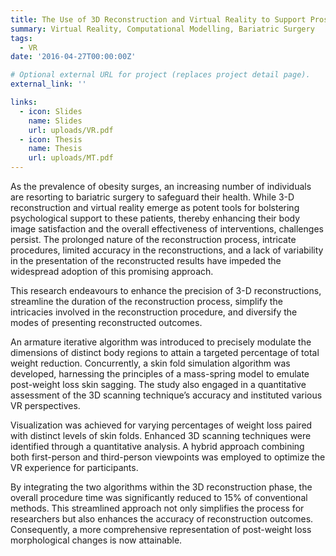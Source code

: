 ```yaml
---
title: The Use of 3D Reconstruction and Virtual Reality to Support Prospective Bariatric Surgery Patients
summary: Virtual Reality, Computational Modelling, Bariatric Surgery
tags:
  - VR
date: '2016-04-27T00:00:00Z'

# Optional external URL for project (replaces project detail page).
external_link: ''

links:
  - icon: Slides
    name: Slides
    url: uploads/VR.pdf
  - icon: Thesis
    name: Thesis
    url: uploads/MT.pdf
---
```


As the prevalence of obesity surges, an increasing number of individuals are resorting to bariatric surgery to safeguard their health. While 3-D reconstruction and virtual reality emerge as potent tools for bolstering psychological support to these patients, thereby enhancing their body image satisfaction and the overall effectiveness of interventions, challenges persist. The prolonged nature of the reconstruction process, intricate procedures, limited accuracy in the reconstructions, and a lack of variability in the presentation of the reconstructed results have impeded the widespread adoption of this promising approach.

This research endeavours to enhance the precision of 3-D reconstructions, streamline the duration of the reconstruction process, simplify the intricacies involved in the reconstruction procedure, and diversify the modes of presenting reconstructed outcomes.

An armature iterative algorithm was introduced to precisely modulate the dimensions of distinct body regions to attain a targeted percentage of total weight reduction. Concurrently, a skin fold simulation algorithm was developed, harnessing the principles of a mass-spring model to emulate post-weight loss skin sagging. The study also engaged in a quantitative assessment of the 3D scanning technique’s accuracy and instituted various VR perspectives.

Visualization was achieved for varying percentages of weight loss paired with distinct levels of skin folds. Enhanced 3D scanning techniques were identified through a quantitative analysis. A hybrid approach combining both first-person and third-person viewpoints was employed to optimize the VR experience for participants.

By integrating the two algorithms within the 3D reconstruction phase, the overall procedure time was significantly reduced to 15% of conventional methods. This streamlined approach not only simplifies the process for researchers but also enhances the accuracy of reconstruction outcomes. Consequently, a more comprehensive representation of post-weight loss morphological changes is now attainable.